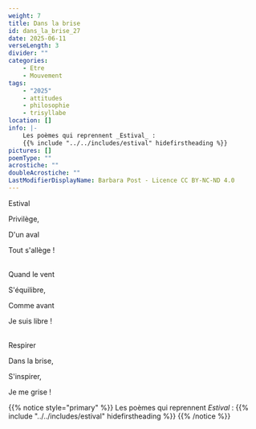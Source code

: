 ```yaml
---
weight: 7
title: Dans la brise
id: dans_la_brise_27
date: 2025-06-11
verseLength: 3
divider: ""
categories:
    - Etre
    - Mouvement
tags:
    - "2025"
    - attitudes
    - philosophie
    - trisyllabe
location: []
info: |-
    Les poèmes qui reprennent _Estival_ :
    {{% include "../../includes/estival" hidefirstheading %}}
pictures: []
poemType: ""
acrostiche: ""
doubleAcrostiche: ""
LastModifierDisplayName: Barbara Post - Licence CC BY-NC-ND 4.0
---
```

Estival

Privilège,

D'un aval

Tout s'allège !

 \
Quand le vent

S'équilibre,

Comme avant

Je suis libre !

 \
Respirer

Dans la brise,

S'inspirer,

Je me grise !

{{% notice style="primary" %}}
Les poèmes qui reprennent _Estival_ :
{{% include "../../includes/estival" hidefirstheading %}}
{{% /notice %}}
